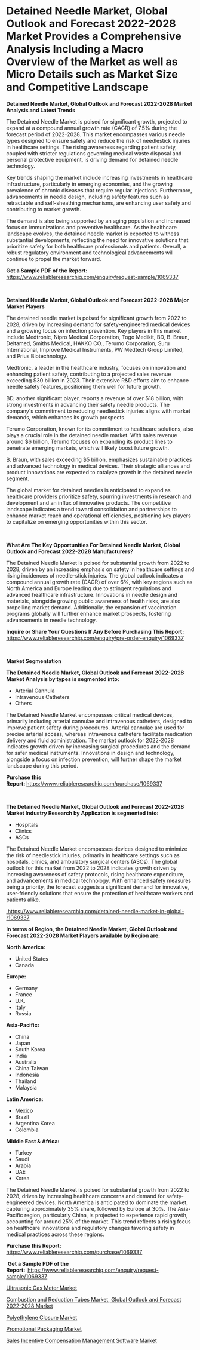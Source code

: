 <p><h1>Detained Needle Market, Global Outlook and Forecast 2022-2028 Market Provides a Comprehensive Analysis Including a Macro Overview of the Market as well as Micro Details such as Market Size and Competitive Landscape</h1></p><p><strong>Detained Needle Market, Global Outlook and Forecast 2022-2028 Market Analysis and Latest Trends</strong></p>
<p><p>The Detained Needle Market is poised for significant growth, projected to expand at a compound annual growth rate (CAGR) of 7.5% during the forecast period of 2022-2028. This market encompasses various needle types designed to ensure safety and reduce the risk of needlestick injuries in healthcare settings. The rising awareness regarding patient safety, coupled with stricter regulations governing medical waste disposal and personal protective equipment, is driving demand for detained needle technology.</p><p>Key trends shaping the market include increasing investments in healthcare infrastructure, particularly in emerging economies, and the growing prevalence of chronic diseases that require regular injections. Furthermore, advancements in needle design, including safety features such as retractable and self-sheathing mechanisms, are enhancing user safety and contributing to market growth. </p><p>The demand is also being supported by an aging population and increased focus on immunizations and preventive healthcare. As the healthcare landscape evolves, the detained needle market is expected to witness substantial developments, reflecting the need for innovative solutions that prioritize safety for both healthcare professionals and patients. Overall, a robust regulatory environment and technological advancements will continue to propel the market forward.</p></p>
<p><strong>Get a Sample PDF of the Report:&nbsp;</strong> <a href="https://www.reliableresearchiq.com/enquiry/request-sample/1069337">https://www.reliableresearchiq.com/enquiry/request-sample/1069337</a></p>
<p>&nbsp;</p>
<p><strong>Detained Needle Market, Global Outlook and Forecast 2022-2028 Major Market Players</strong></p>
<p><p>The detained needle market is poised for significant growth from 2022 to 2028, driven by increasing demand for safety-engineered medical devices and a growing focus on infection prevention. Key players in this market include Medtronic, Nipro Medical Corporation, Togo Medikit, BD, B. Braun, Deltamed, Smiths Medical, HAKKO CO., Terumo Corporation, Suru International, Improve Medical Instruments, PW Medtech Group Limited, and Prius Biotechnology.</p><p>Medtronic, a leader in the healthcare industry, focuses on innovation and enhancing patient safety, contributing to a projected sales revenue exceeding $30 billion in 2023. Their extensive R&D efforts aim to enhance needle safety features, positioning them well for future growth.</p><p>BD, another significant player, reports a revenue of over $18 billion, with strong investments in advancing their safety needle products. The company's commitment to reducing needlestick injuries aligns with market demands, which enhances its growth prospects.</p><p>Terumo Corporation, known for its commitment to healthcare solutions, also plays a crucial role in the detained needle market. With sales revenue around $6 billion, Terumo focuses on expanding its product lines to penetrate emerging markets, which will likely boost future growth.</p><p>B. Braun, with sales exceeding $5 billion, emphasizes sustainable practices and advanced technology in medical devices. Their strategic alliances and product innovations are expected to catalyze growth in the detained needle segment.</p><p>The global market for detained needles is anticipated to expand as healthcare providers prioritize safety, spurring investments in research and development and an influx of innovative products. The competitive landscape indicates a trend toward consolidation and partnerships to enhance market reach and operational efficiencies, positioning key players to capitalize on emerging opportunities within this sector.</p></p>
<p>&nbsp;</p>
<p><strong>What Are The Key Opportunities For Detained Needle Market, Global Outlook and Forecast 2022-2028 Manufacturers?</strong></p>
<p><p>The Detained Needle Market is poised for substantial growth from 2022 to 2028, driven by an increasing emphasis on safety in healthcare settings and rising incidences of needle-stick injuries. The global outlook indicates a compound annual growth rate (CAGR) of over 6%, with key regions such as North America and Europe leading due to stringent regulations and advanced healthcare infrastructure. Innovations in needle design and materials, alongside growing public awareness of health risks, are also propelling market demand. Additionally, the expansion of vaccination programs globally will further enhance market prospects, fostering advancements in needle technology.</p></p>
<p><strong>Inquire or Share Your Questions If Any Before Purchasing This Report:</strong> <a href="https://www.reliableresearchiq.com/enquiry/pre-order-enquiry/1069337">https://www.reliableresearchiq.com/enquiry/pre-order-enquiry/1069337</a></p>
<p>&nbsp;</p>
<p><strong>Market Segmentation</strong></p>
<p><strong>The Detained Needle Market, Global Outlook and Forecast 2022-2028 Market Analysis by types is segmented into:</strong></p>
<p><ul><li>Arterial Cannula</li><li>Intravenous Catheters</li><li>Others</li></ul></p>
<p><p>The Detained Needle Market encompasses critical medical devices, primarily including arterial cannulae and intravenous catheters, designed to improve patient safety during procedures. Arterial cannulae are used for precise arterial access, whereas intravenous catheters facilitate medication delivery and fluid administration. The market outlook for 2022-2028 indicates growth driven by increasing surgical procedures and the demand for safer medical instruments. Innovations in design and technology, alongside a focus on infection prevention, will further shape the market landscape during this period.</p></p>
<p><strong>Purchase this Report:&nbsp;</strong><a href="https://www.reliableresearchiq.com/purchase/1069337">https://www.reliableresearchiq.com/purchase/1069337</a></p>
<p>&nbsp;</p>
<p><strong>The Detained Needle Market, Global Outlook and Forecast 2022-2028 Market Industry Research by Application is segmented into:</strong></p>
<p><ul><li>Hospitals</li><li>Clinics</li><li>ASCs</li></ul></p>
<p><p>The Detained Needle Market encompasses devices designed to minimize the risk of needlestick injuries, primarily in healthcare settings such as hospitals, clinics, and ambulatory surgical centers (ASCs). The global outlook for this market from 2022 to 2028 indicates growth driven by increasing awareness of safety protocols, rising healthcare expenditure, and advancements in medical technology. With enhanced safety measures being a priority, the forecast suggests a significant demand for innovative, user-friendly solutions that ensure the protection of healthcare workers and patients alike.</p></p>
<p><a href="https://www.reliableresearchiq.com/detained-needle-market-in-global-r1069337">&nbsp;https://www.reliableresearchiq.com/detained-needle-market-in-global-r1069337</a></p>
<p><strong>In terms of Region, the Detained Needle Market, Global Outlook and Forecast 2022-2028 Market Players available by Region are:</strong></p>
<p>
    <p> <strong> North America: </strong>
        <ul>
            <li>United States</li>
            <li>Canada</li>
        </ul>
        </p> 
    <p> <strong> Europe: </strong>
        <ul>
            <li>Germany</li>
            <li>France</li>
            <li>U.K.</li>
            <li>Italy</li>
            <li>Russia</li>
        </ul>
        </p> 
    <p> <strong> Asia-Pacific: </strong>
        <ul>
            <li>China</li>
            <li>Japan</li>
            <li>South Korea</li>
            <li>India</li>
            <li>Australia</li>
            <li>China Taiwan</li>
            <li>Indonesia</li>
            <li>Thailand</li>
            <li>Malaysia</li>
        </ul>
        </p> 
    <p> <strong> Latin America: </strong>
        <ul>
            <li>Mexico</li>
            <li>Brazil</li>
            <li>Argentina Korea</li>
            <li>Colombia</li>
        </ul>
        </p> 
    <p> <strong> Middle East & Africa: </strong>
        <ul>
            <li>Turkey</li>
            <li>Saudi</li>
            <li>Arabia</li>
            <li>UAE</li>
            <li>Korea</li>
        </ul>
    </p>
    </p>
<p><p>The Detained Needle Market is poised for substantial growth from 2022 to 2028, driven by increasing healthcare concerns and demand for safety-engineered devices. North America is anticipated to dominate the market, capturing approximately 35% share, followed by Europe at 30%. The Asia-Pacific region, particularly China, is projected to experience rapid growth, accounting for around 25% of the market. This trend reflects a rising focus on healthcare innovations and regulatory changes favoring safety in medical practices across these regions.</p></p>
<p><strong>Purchase this Report: </strong><a href="https://www.reliableresearchiq.com/purchase/1069337">https://www.reliableresearchiq.com/purchase/1069337</a></p>
<p>&nbsp;<strong>Get a Sample PDF of the Report:&nbsp;&nbsp;</strong><a href="https://www.reliableresearchiq.com/enquiry/request-sample/1069337">https://www.reliableresearchiq.com/enquiry/request-sample/1069337</a></p>
<p><strong></strong></p>
<p><p><a href="https://medium.com/@jacobpayne74/what-is-ultrasonic-gas-meter-market-f87e04156149">Ultrasonic Gas Meter Market</a></p><p><a href="https://github.com/michaelhall412/Market-Research-Report-List-1/blob/main/combustion-and-reduction-tubes-market-global-outlook-and-forecast-2022-2028-market.md">Combustion and Reduction Tubes Market, Global Outlook and Forecast 2022-2028 Market</a></p><p><a href="https://issuu.com/reportprime-2/docs/polyethylene-closure-market-size-20_95489a1ba3307a">Polyethylene Closure Market</a></p><p><a href="https://issuu.com/reportprime-2/docs/promotional-packaging-market-size-2_1f0e28652ef61d">Promotional Packaging Market</a></p><p><a href="https://www.linkedin.com/pulse/sales-incentive-compensation-management-software-market-mumyf?trackingId=e2Db9tANTxKoIvNG4i4ZNw%3D%3D">Sales Incentive Compensation Management Software Market</a></p></p>